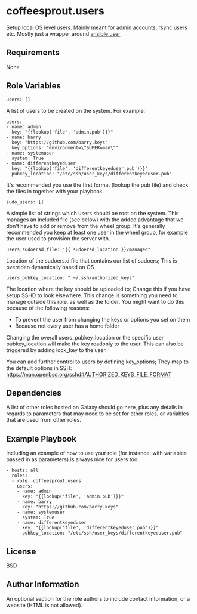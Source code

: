 coffeesprout.users
==================

Setup local OS level users. Mainly meant for admin accounts, rsync users etc.
Mostly just a wrapper around [ansible user](https://docs.ansible.com/ansible/latest/modules/user_module.html)

Requirements
------------

None

Role Variables
--------------

    users: []

A list of users to be created on the system. For example:

    users:
    - name: admin
      key: "{{lookup('file', 'admin.pub')}}"
    - name: barry
      key: "https://github.com/barry.keys"
      key_options: "environment=\"SUPER=man\""
    - name: systemuser
      system: True
    - name: differentkeyeduser
      key: "{{lookup('file', 'differentkeyeduser.pub')}}"
      pubkey_location: "/etc/ssh/user_keys/differentkeyeduser.pub"

It's recommended you use the first format (lookup the pub file) and check the files in together with your playbook.

    sudo_users: []
    
A simple list of strings which users should be root on the system. This manages an included file (see below) with the added advantage that we don't have to add or remove from the wheel group. It's generally recommended you keep at least one user in the wheel group, for example the user used to provision the server with.
  

    users_sudoersd_file: "{{ sudoersd_location }}/managed"
    
Location of the sudoers.d file that contains our list of sudoers; This is overriden dynamically based on OS

    users_pubkey_location: " ~/.ssh/authorized_keys"

The location where the key should be uploaded to; Change this if you have setup SSHD to look elsewhere.
This change is something you need to manage outside this role, as well as the folder.
You might want to do this because of the following reasons:
* To prevent the user from changing the keys or options you set on them
* Because not every user has a home folder

Changing the overall users\_pubkey\_location or the specific user pubkey\_location will make the key readonly to the user.
This can also be triggered by adding lock\_key to the user.

You can add further control to users by defining key\_options; They map to the default options in SSH: https://man.openbsd.org/sshd#AUTHORIZED_KEYS_FILE_FORMAT

Dependencies
------------

A list of other roles hosted on Galaxy should go here, plus any details in regards to parameters that may need to be set for other roles, or variables that are used from other roles.

Example Playbook
----------------

Including an example of how to use your role (for instance, with variables passed in as parameters) is always nice for users too:

    - hosts: all
      roles:
      - role: coffeesprout.users
        users:
        - name: admin
          key: "{{lookup('file', 'admin.pub')}}"
        - name: barry
          key: "https://github.com/barry.keys"
        - name: systemuser
          system: True
        - name: differentkeyeduser
          key: "{{lookup('file', 'differentkeyeduser.pub')}}"
          pubkey_location: "/etc/ssh/user_keys/differentkeyeduser.pub"

License
-------

BSD

Author Information
------------------

An optional section for the role authors to include contact information, or a website (HTML is not allowed).
